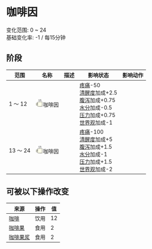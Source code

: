 # 咖啡因  
变化范围: 0 ~ 24  
基础变化率: -1 / 每15分钟  
## 阶段  
范围  |  名称  |  描述  |  影响状态  |  影响动作  
----  |  ----  |  ----  |  ----  |  ----  
1 ～ 12  |  <img decoding="async" src="Sprite/Caffeine.png" href="a.md" style="max-width:20px;max-height:20px;">咖啡因  |    |  [疼痛](Pain.md)-50<br>[清醒度](Wakefulness.md)加成+2.5<br>[腹泻](Diarrhoea.md)加成+0.75<br>[水分](Hydration.md)加成-0.5<br>[压力](Stress.md)加成+0.75<br>[世界观](Structure.md)加成-1  |    
13 ～ 24  |  <img decoding="async" src="Sprite/Caffeine.png" href="a.md" style="max-width:20px;max-height:20px;">咖啡因  |    |  [疼痛](Pain.md)-100<br>[清醒度](Wakefulness.md)加成+5<br>[腹泻](Diarrhoea.md)加成+1.5<br>[水分](Hydration.md)加成-1<br>[压力](Stress.md)加成+1.5<br>[世界观](Structure.md)加成-2  |    
## 可被以下操作改变  
来源  |  操作  |  值  
----  |  ----  |  ----  
[咖啡](LQ_Coffee.md)  |  饮用  |  12  
[咖啡果](CoffeeBerries.md)  |  食用  |  2  
[咖啡果浆](CoffeeBerryPulp.md)  |  食用  |  2  
